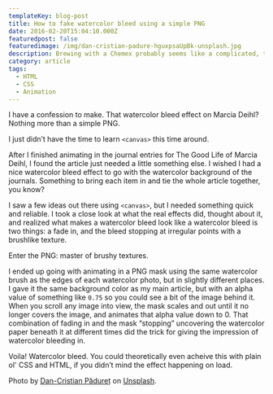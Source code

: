 ```yaml
---
templateKey: blog-post
title: How to fake watercolor bleed using a simple PNG
date: 2016-02-20T15:04:10.000Z
featuredpost: false
featuredimage: /img/dan-cristian-padure-hguxpsaUpBk-unsplash.jpg
description: Brewing with a Chemex probably seems like a complicated, time-consuming ordeal, but once you get used to the process, it becomes a soothing ritual that's worth the effort every time.
category: article
tags:
  - HTML
  - CSS
  - Animation
---
```


I have a confession to make. That watercolor bleed effect on Marcia Deihl? Nothing more than a simple PNG.

I just didn’t have the time to learn `<canvas>` this time around.

After I finished animating in the journal entries for The Good Life of Marcia Deihl, I found the article just needed a little something else. I wished I had a nice watercolor bleed effect to go with the watercolor background of the journals. Something to bring each item in and tie the whole article together, you know?

I saw a few ideas out there using `<canvas>`, but I needed something quick and reliable. I took a close look at what the real effects did, thought about it, and realized what makes a watercolor bleed look like a watercolor bleed is two things: a fade in, and the bleed stopping at irregular points with a brushlike texture.

Enter the PNG: master of brushy textures.

I ended up going with animating in a PNG mask using the same watercolor brush as the edges of each watercolor photo, but in slightly different places. I gave it the same background color as my main article, but with an alpha value of something like `0.75` so you could see a bit of the image behind it. When you scroll any image into view, the mask scales and out until it no longer covers the image, and animates that alpha value down to 0. That combination of fading in and the mask “stopping” uncovering the watercolor paper beneath it at different times did the trick for giving the impression of watercolor bleeding in.

Voila! Watercolor bleed. You could theoretically even acheive this with plain ol' CSS and HTML, if you didn’t mind the effect happening on load.

Photo by [Dan-Cristian Pădureț](https://unsplash.com/@dancristianp?utm_source=unsplash&utm_medium=referral&utm_content=creditCopyText) on [Unsplash](https://unsplash.com/s/photos/watercolor?utm_source=unsplash&utm_medium=referral&utm_content=creditCopyText).